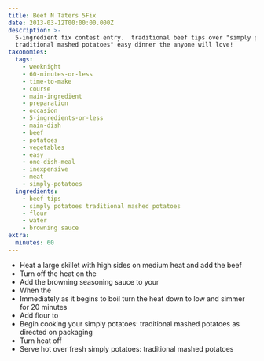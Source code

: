 ```yaml
---
title: Beef N Taters 5Fix
date: 2013-03-12T00:00:00.000Z
description: >-
  5-ingredient fix contest entry.  traditional beef tips over "simply potatoes:
  traditional mashed potatoes" easy dinner the anyone will love!
taxonomies:
  tags:
    - weeknight
    - 60-minutes-or-less
    - time-to-make
    - course
    - main-ingredient
    - preparation
    - occasion
    - 5-ingredients-or-less
    - main-dish
    - beef
    - potatoes
    - vegetables
    - easy
    - one-dish-meal
    - inexpensive
    - meat
    - simply-potatoes
  ingredients:
    - beef tips
    - simply potatoes traditional mashed potatoes
    - flour
    - water
    - browning sauce
extra:
  minutes: 60
---
```

 - Heat a large skillet with high sides on medium heat and add the beef
 - Turn off the heat on the
 - Add the browning seasoning sauce to your
 - When the
 - Immediately as it begins to boil turn the heat down to low and simmer for 20 minutes
 - Add flour to
 - Begin cooking your simply potatoes: traditional mashed potatoes as directed on packaging
 - Turn heat off
 - Serve hot over fresh simply potatoes: traditional mashed potatoes
